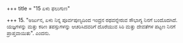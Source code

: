 +++
title = "15 ಏಳು ಫಲುಗುಣ"

+++
15. "ಅರ್ಜುನ, ಏಳು ನಿನ್ನ ಪೂರ್ವಪುಣ್ಯದಿಂದ ಇಂದ್ರನ ರಥವನ್ನೇರುವ ಸೌಭಾಗ್ಯ ನಿನಗೆ ಬಂದೊದಗಿದೆ. ಯಜ್ಞಗಳನ್ನು ಮತ್ತು ಕಠಿಣ ತಪಸ್ಸುಗಳನ್ನು ಆಚರಿಸಿದವರಿಗೆ ದೊರೆಯುವ ಸಿರಿ ಮತ್ತು ದೇವತೆಗಳ ಪಟ್ಟಣ ನಿನಗೆ ಪ್ರಾಪ್ತವಾಯಿತು". ಎಂದನು.